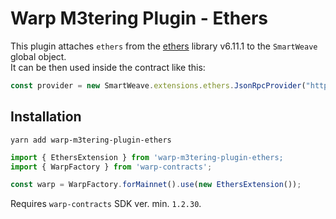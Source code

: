 # Warp M3tering Plugin - Ethers

This plugin attaches `ethers` from the [ethers](https://www.npmjs.com/package/ethers) library v6.11.1 to the `SmartWeave` global object.  
It can be then used inside the contract like this:

```js
const provider = new SmartWeave.extensions.ethers.JsonRpcProvider("https://gnosis-rpc.publicnode.com");
```

## Installation

`yarn add warp-m3tering-plugin-ethers`

```ts
import { EthersExtension } from 'warp-m3tering-plugin-ethers;
import { WarpFactory } from 'warp-contracts';

const warp = WarpFactory.forMainnet().use(new EthersExtension());
```

Requires `warp-contracts` SDK ver. min. `1.2.30`.